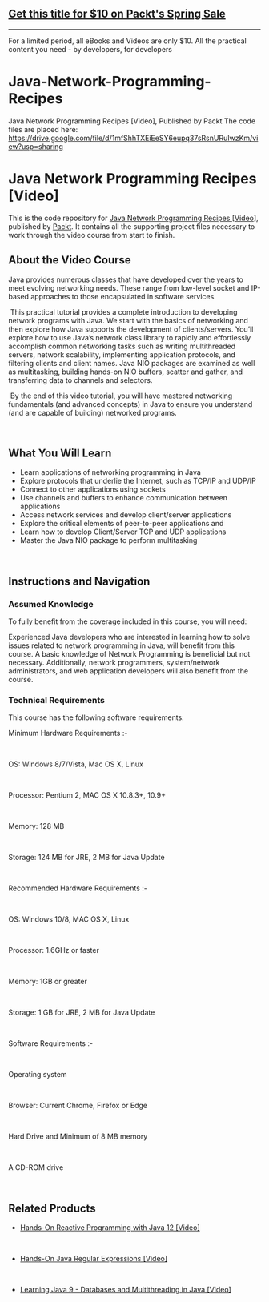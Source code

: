 ## [Get this title for $10 on Packt's Spring Sale](https://www.packt.com/V09297?utm_source=github&utm_medium=packt-github-repo&utm_campaign=spring_10_dollar_2022)
-----
For a limited period, all eBooks and Videos are only $10. All the practical content you need \- by developers, for developers

# Java-Network-Programming-Recipes
Java Network Programming Recipes [Video], Published by Packt
The code files are placed here: https://drive.google.com/file/d/1mfShhTXEiEeSY6eupq37sRsnURuIwzKm/view?usp=sharing
# Java Network Programming Recipes [Video]

This is the code repository for [Java Network Programming Recipes [Video]](https://www.packtpub.com/networking-and-servers/java-network-programming-recipes-video?utm_source=github&utm_medium=repository&utm_campaign=9781788627795), published by [Packt](https://www.packtpub.com/?utm_source=github). It contains all the supporting project files necessary to work through the video course from start to finish.

## About the Video Course

Java provides numerous classes that have developed over the years to meet evolving networking needs. These range from low-level socket and IP-based approaches to those encapsulated in software services.

 This practical tutorial provides a complete introduction to developing network programs with Java. We start with the basics of networking and then explore how Java supports the development of clients/servers. You’ll explore how to use Java’s network class library to rapidly and effortlessly accomplish common networking tasks such as writing multithreaded servers, network scalability, implementing application protocols, and filtering clients and client names. Java NIO packages are examined as well as multitasking, building hands-on NIO buffers, scatter and gather, and transferring data to channels and selectors.

 By the end of this video tutorial, you will have mastered networking fundamentals (and advanced concepts) in Java to ensure you understand (and are capable of building) networked programs.


 


<H2>What You Will Learn</H2>

<DIV class=book-info-will-learn-text>

<UL>

<LI>Learn applications of networking programming in Java 

<LI>Explore protocols that underlie the Internet, such as TCP/IP and UDP/IP 

<LI>Connect to other applications using sockets 

<LI>Use channels and buffers to enhance communication between applications 

<LI>Access network services and develop client/server applications 

<LI>Explore the critical elements of peer-to-peer applications and&nbsp; 

<LI>Learn how to develop Client/Server TCP and UDP applications 

<LI>Master the Java NIO package to perform multitasking </LI></UL></DIV>


 


## Instructions and Navigation

### Assumed Knowledge

To fully benefit from the coverage included in this course, you will need:<br/>

Experienced Java developers who are interested in learning how to solve issues related to network programming in Java, will benefit from this course. A basic knowledge of Network Programming is beneficial but not necessary. Additionally, network programmers, system/network administrators, and web application developers will also benefit from the course. 

### Technical Requirements

This course has the following software requirements:<br/>

Minimum Hardware Requirements :-


 


OS: Windows 8/7/Vista, Mac OS X, Linux


 


Processor: Pentium 2, MAC OS X 10.8.3+, 10.9+


 


Memory: 128 MB


 


Storage: 124 MB for JRE, 2 MB for Java Update


 


Recommended Hardware Requirements :-


 


OS: Windows 10/8, MAC OS X, Linux


 


Processor: 1.6GHz or faster


 


Memory: 1GB or greater


 


Storage: 1 GB for JRE, 2 MB for Java Update


 


Software Requirements :-


 


Operating system


 


Browser: Current Chrome, Firefox or Edge


 


Hard Drive and Minimum of 8 MB memory


 


A CD-ROM drive


 


## Related Products

* [Hands-On Reactive Programming with Java 12 [Video]](https://www.packtpub.com/application-development/learning-java-9-databases-and-multithreading-java-video?utm_source=github&utm_medium=repository&utm_campaign=9781788620611)


 


* [Hands-On Java Regular Expressions [Video]](https://www.packtpub.com/application-development/learning-java-9-databases-and-multithreading-java-video?utm_source=github&utm_medium=repository&utm_campaign=9781788620611)


 


* [Learning Java 9 - Databases and Multithreading in Java [Video]](https://www.packtpub.com/application-development/learning-java-9-databases-and-multithreading-java-video?utm_source=github&utm_medium=repository&utm_campaign=9781788620611)
